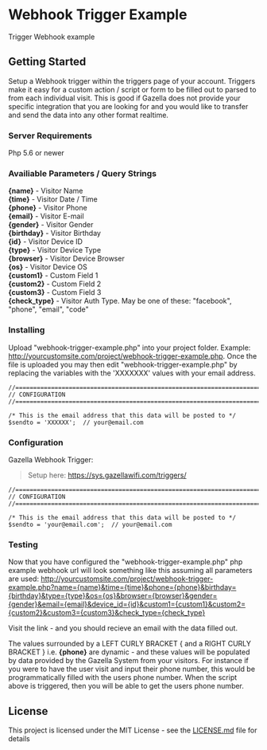 # Webhook Trigger Example

Trigger Webhook example

## Getting Started

Setup a Webhook trigger within the triggers page of your account. Triggers make it easy for a custom action / script or form to be filled out to parsed to from each individual visit. 
This is good if Gazella does not provide your specific integration that you are looking for and you would like to transfer and send the data into any other format realtime. 

### Server Requirements
Php 5.6 or newer

### Availiable Parameters / Query Strings

**{name}** - Visitor Name<br />
**{time}** - Visitor Date / Time<br />
**{phone}** - Visitor Phone<br />
**{email}** - Visitor E-mail<br />
**{gender}** - Visitor Gender<br />
**{birthday}** - Visitor Birthday<br />
**{id}** - Visitor Device ID<br />
**{type}** - Visitor Device Type<br />
**{browser}** - Visitor Device Browser<br />
**{os}** - Visitor Device OS<br />
**{custom1}** - Custom Field 1<br />
**{custom2}** - Custom Field 2<br />
**{custom3}** - Custom Field 3<br />
**{check_type}** - Visitor Auth Type. May be one of these: "facebook", "phone", "email", "code"<br />


### Installing

Upload "webhook-trigger-example.php" into your project folder. Example: http://yourcustomsite.com/project/webhook-trigger-example.php.
Once the file is uploaded you may then edit "webhook-trigger-example.php" by replacing the variables with the 'XXXXXXX' values with your email address.

```
//======================================================================//
// CONFIGURATION
//======================================================================//  

/* This is the email address that this data will be posted to */
$sendto = 'XXXXXX';  // your@email.com

```

### Configuration

Gazella Webhook Trigger:
> Setup here: https://sys.gazellawifi.com/triggers/


```
//======================================================================//
// CONFIGURATION
//======================================================================//  

/* This is the email address that this data will be posted to */
$sendto = 'your@email.com';  // your@email.com

```

### Testing

Now that you have configured the "webhook-trigger-example.php" php example webhook url will look something like this assuming all parameters are used: 
http://yourcustomsite.com/project/webhook-trigger-example.php?name={name}&time={time}&phone={phone}&birthday={birthday}&type={type}&os={os}&browser={browser}&gender={gender}&email={email}&device_id={id}&custom1={custom1}&custom2={custom2}&custom3={custom3}&check_type={check_type} 

Visit the link - and you should recieve an email with the data filled out.

The values surrounded by a LEFT CURLY BRACKET { and a RIGHT CURLY BRACKET } i.e. **{phone}** are dynamic - and these values will be populated by data provided by the Gazella System from your visitors. For instance if you 
were to have the user visit and input their phone number, this would be programmatically filled with the users phone number. When the script above is triggered, then you will be able to get the users phone number. 

## License

This project is licensed under the MIT License - see the [LICENSE.md](LICENSE.md) file for details